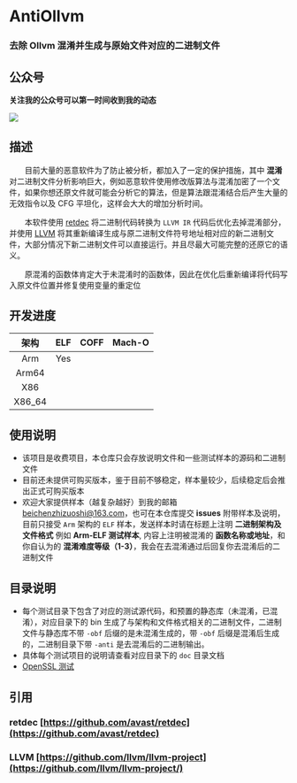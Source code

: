# AntiOllvm

### 去除 Ollvm 混淆并生成与原始文件对应的二进制文件

## 公众号

**关注我的公众号可以第一时间收到我的动态**

![](https://cdn.jsdelivr.net/gh/sanfengAndroid/sanfengAndroid.github.io@main/images/wechat_channel.png)

## 描述

&emsp;&emsp;目前大量的恶意软件为了防止被分析，都加入了一定的保护措施，其中 **混淆** 对二进制文件分析影响巨大，例如恶意软件使用修改版算法与混淆加密了一个文件，如果你想还原文件就可能会分析它的算法，但是算法跟混淆结合后产生大量的无效指令以及 CFG 平坦化，这样会大大的增加分析时间。

&emsp;&emsp;本软件使用 [retdec](https://github.com/avast/retdec) 将二进制代码转换为 `LLVM IR` 代码后优化去掉混淆部分，并使用 [LLVM](https://github.com/llvm/llvm-project) 将其重新编译生成与原二进制文件符号地址相对应的新二进制文件，大部分情况下新二进制文件可以直接运行。并且尽最大可能完整的还原它的语义。

&emsp;&emsp;原混淆的函数体肯定大于未混淆时的函数体，因此在优化后重新编译将代码写入原文件位置并修复使用变量的重定位

## 开发进度

|  架构  | ELF | COFF | Mach-O |
| :----: | :-: | :--: | :----: |
|  Arm   | Yes |      |        |
| Arm64  |     |      |        |
|  X86   |     |      |        |
| X86_64 |     |      |        |

## 使用说明

- 该项目是收费项目，本仓库只会存放说明文件和一些测试样本的源码和二进制文件
- 目前还未提供可购买版本，鉴于目前不够稳定，样本量较少，后续稳定后会推出正式可购买版本
- 欢迎大家提供样本（越复杂越好）到我的邮箱 [beichenzhizuoshi@163.com](https://mail.163.com/)，也可在本仓库提交 **issues** 附带样本及说明，目前只接受 `Arm` 架构的 `ELF` 样本，发送样本时请在标题上注明 **二进制架构及文件格式** 例如 **Arm-ELF 测试样本**, 内容上注明被混淆的 **函数名称或地址**，和你自认为的 **混淆难度等级（1-3）**，我会在去混淆通过后回复你去混淆后的二进制文件

## 目录说明

- 每个测试目录下包含了对应的测试源代码，和预置的静态库（未混淆，已混淆），对应目录下的 bin 生成了与架构和文件格式相关的二进制文件，二进制文件与静态库不带 `-obf` 后缀的是未混淆生成的，带 `-obf` 后缀是混淆后生成的，二进制目录下带 `-anti` 是去混淆后的二进制输出。
- 具体每个测试项目的说明请查看对应目录下的 `doc` 目录文档
- [OpenSSL 测试](OpenSSLTest/doc/README.md)

## 引用

### retdec [https://github.com/avast/retdec](https://github.com/avast/retdec)

### LLVM [https://github.com/llvm/llvm-project](https://github.com/llvm/llvm-project/)
